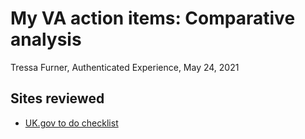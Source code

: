 # My VA action items: Comparative analysis
Tressa Furner, Authenticated Experience, May 24, 2021


## Sites reviewed

- [UK.gov to do checklist](https://design-system.service.gov.uk/patterns/task-list-pages/)
